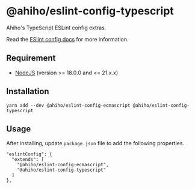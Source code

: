 # @ahiho/eslint-config-typescript

Ahiho's TypeScript ESLint config extras.

Read the [ESlint config docs](http://eslint.org/docs/user-guide/configuring#extending-configuration-files) for more information.

## Requirement

- [NodeJS](https://nodejs.org) (version >= 18.0.0 and <= 21.x.x)

## Installation

```shell
yarn add --dev @ahiho/eslint-config-ecmascript @ahiho/eslint-config-typescript
```

## Usage

After installing, update `package.json` file to add the following properties.

```text
"eslintConfig": {
  "extends": [
    "@ahiho/eslint-config-ecmascript",
    "@ahiho/eslint-config-typescript"
  ]
},
```
